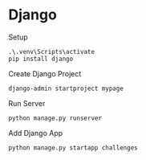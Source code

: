 # Django

Setup
```
.\.venv\Scripts\activate
pip install django
```
Create Django Project
```
django-admin startproject mypage
```
Run Server
```
python manage.py runserver
```
Add Django App
```
python manage.py startapp challenges
```
